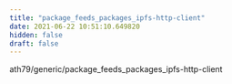 ```yaml
---
title: "package_feeds_packages_ipfs-http-client"
date: 2021-06-22 10:51:10.649820
hidden: false
draft: false
---
```


ath79/generic/package_feeds_packages_ipfs-http-client

